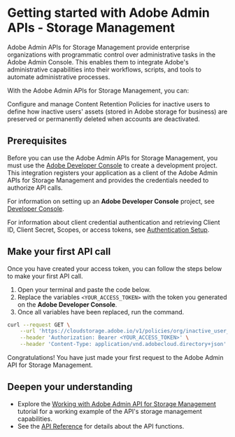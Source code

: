 # Getting started with Adobe Admin APIs - Storage Management

Adobe Admin APIs for Storage Management provide enterprise organizations with programmatic control over administrative tasks in the Adobe Admin Console. This enables them to integrate Adobe's administrative capabilities into their workflows, scripts, and tools to automate administrative processes.

With the Adobe Admin APIs for Storage Management, you can:

Configure and manage Content Retention Policies for inactive users to define how inactive users' assets (stored in Adobe storage for business)  are preserved or permanently deleted when accounts are deactivated.

## Prerequisites

Before you can use the Adobe Admin APIs for Storage Management, you must use the [Adobe Developer Console](https://developer.adobe.com/) to create a development project. This integration registers your application as a client of the Adobe Admin APIs for Storage Management and provides the credentials needed to authorize API calls.

For information on setting up an **Adobe Developer Console** project, see [Developer Console](./console.md).

For information about client credential authentication and retrieving Client ID, Client Secret, Scopes, or access tokens, see [Authentication Setup](./authentication.md).

## Make your first API call

Once you have created your access token, you can follow the steps below to make your first API call.

1. Open your terminal and paste the code below.
2. Replace the variables `<YOUR_ACCESS_TOKEN>` with the token you generated on the **Adobe Developer Console**.
3. Once all variables have been replaced, run the command.

```bash
curl --request GET \
    --url 'https://cloudstorage.adobe.io/v1/policies/org/inactive_user_content_purge' \
    --header 'Authorization: Bearer <YOUR_ACCESS_TOKEN>' \
    --header 'Content-Type: application/vnd.adobecloud.directory+json'
```

Congratulations! You have just made your first request to the Adobe Admin API for Storage Management.

## Deepen your understanding

- Explore the [Working with Adobe Admin API for Storage Management](../quick-start/index.md) tutorial for a working example of the API's storage management capabilities.
- See the [API Reference](../../api/index.md) for details about the API functions.

